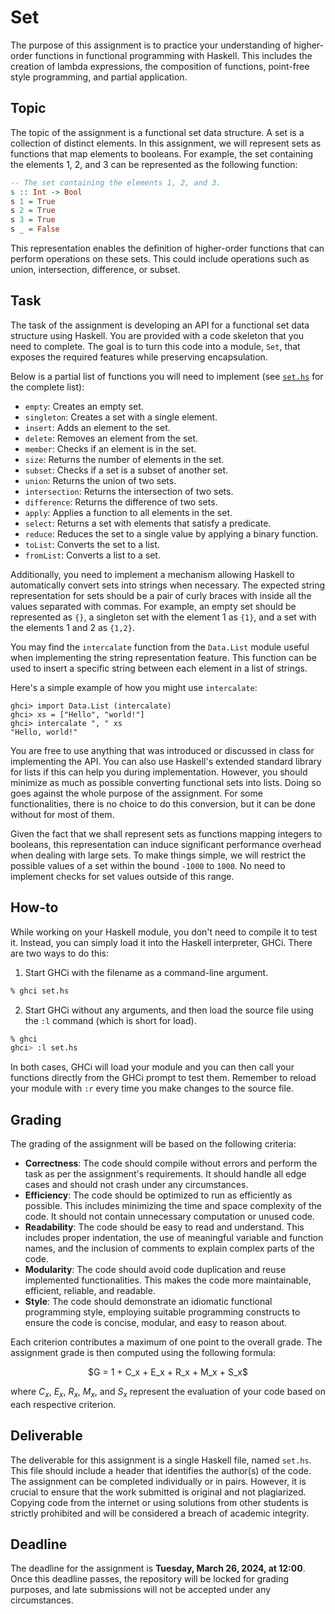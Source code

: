 # Set

The purpose of this assignment is to practice your understanding of higher-order functions in functional programming with Haskell. This includes the creation of lambda expressions, the composition of functions, point-free style programming, and partial application.

## Topic

The topic of the assignment is a functional set data structure. A set is a collection of distinct elements. In this assignment, we will represent sets as functions that map elements to booleans. For example, the set containing the elements 1, 2, and 3 can be represented as the following function:

```haskell
-- The set containing the elements 1, 2, and 3.
s :: Int -> Bool
s 1 = True
s 2 = True
s 3 = True
s _ = False
```

This representation enables the definition of higher-order functions that can perform operations on these sets. This could include operations such as union, intersection, difference, or subset.

## Task

The task of the assignment is developing an API for a functional set data structure using Haskell. You are provided with a code skeleton that you need to complete. The goal is to turn this code into a module, `Set`, that exposes the required features while preserving encapsulation.

Below is a partial list of functions you will need to implement (see [`set.hs`](src/set.hs) for the complete list):

- `empty`: Creates an empty set.
- `singleton`: Creates a set with a single element.
- `insert`: Adds an element to the set.
- `delete`: Removes an element from the set.
- `member`: Checks if an element is in the set.
- `size`: Returns the number of elements in the set.
- `subset`: Checks if a set is a subset of another set.
- `union`: Returns the union of two sets.
- `intersection`: Returns the intersection of two sets.
- `difference`: Returns the difference of two sets.
- `apply`: Applies a function to all elements in the set.
- `select`: Returns a set with elements that satisfy a predicate.
- `reduce`: Reduces the set to a single value by applying a binary function.
- `toList`: Converts the set to a list.
- `fromList`: Converts a list to a set.

Additionally, you need to implement a mechanism allowing Haskell to automatically convert sets into strings when necessary. The expected string representation for sets should be a pair of curly braces with inside all the values separated with commas. For example, an empty set should be represented as `{}`, a singleton set with the element 1 as `{1}`, and a set with the elements 1 and 2 as `{1,2}`.

You may find the `intercalate` function from the `Data.List` module useful when implementing the string representation feature. This function can be used to insert a specific string between each element in a list of strings.

Here's a simple example of how you might use `intercalate`:

```
ghci> import Data.List (intercalate)
ghci> xs = ["Hello", "world!"]
ghci> intercalate ", " xs
"Hello, world!"
```

You are free to use anything that was introduced or discussed in class for implementing the API. You can also use Haskell's extended standard library for lists if this can help you during implementation. However, you should minimize as much as possible converting functional sets into lists. Doing so goes against the whole purpose of the assignment. For some functionalities, there is no choice to do this conversion, but it can be done without for most of them.

Given the fact that we shall represent sets as functions mapping integers to booleans, this representation can induce significant performance overhead when dealing with large sets. To make things simple, we will restrict the possible values of a set within the bound `-1000` to `1000`. No need to implement checks for set values outside of this range.

## How-to

While working on your Haskell module, you don't need to compile it to test it. Instead, you can simply load it into the Haskell interpreter, GHCi. There are two ways to do this:

1. Start GHCi with the filename as a command-line argument.

```bash
% ghci set.hs
```

2. Start GHCi without any arguments, and then load the source file using the `:l` command (which is short for load).

```bash
% ghci
ghci> :l set.hs
```

In both cases, GHCi will load your module and you can then call your functions directly from the GHCi prompt to test them. Remember to reload your module with `:r` every time you make changes to the source file.

## Grading

The grading of the assignment will be based on the following criteria:

- **Correctness**: The code should compile without errors and perform the task as per the assignment's requirements. It should handle all edge cases and should not crash under any circumstances.
- **Efficiency**: The code should be optimized to run as efficiently as possible. This includes minimizing the time and space complexity of the code. It should not contain unnecessary computation or unused code.
- **Readability**: The code should be easy to read and understand. This includes proper indentation, the use of meaningful variable and function names, and the inclusion of comments to explain complex parts of the code.
- **Modularity**: The code should avoid code duplication and reuse implemented functionalities. This makes the code more maintainable, efficient, reliable, and readable.
- **Style**: The code should demonstrate an idiomatic functional programming style, employing suitable programming constructs to ensure the code is concise, modular, and easy to reason about.

Each criterion contributes a maximum of one point to the overall grade. The assignment grade is then computed using the following formula:

<p align="center">
$G = 1 + C_x + E_x + R_x + M_x + S_x$
</p>

where $C_x$, $E_x$, $R_x$, $M_x$, and $S_x$ represent the evaluation of your code based on each respective criterion.

## Deliverable

The deliverable for this assignment is a single Haskell file, named `set.hs`. This file should include a header that identifies the author(s) of the code. The assignment can be completed individually or in pairs. However, it is crucial to ensure that the work submitted is original and not plagiarized. Copying code from the internet or using solutions from other students is strictly prohibited and will be considered a breach of academic integrity.

## Deadline

The deadline for the assignment is **Tuesday, March 26, 2024, at 12:00**. Once this deadline passes, the repository will be locked for grading purposes, and late submissions will not be accepted under any circumstances.
